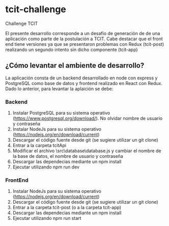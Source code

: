 
# tcit-challenge
Challenge TCIT

El presente desarrollo corresponde a un desafío de generación de de una aplicación como parte de la postulación a TCIT. Cabe destacar que el front end tiene versiones ya que se presentaron problemas con Redux (tcit-post) realizando un segundo intento sin dicho componente (tcit-app)

## ¿Cómo levantar el ambiente de desarrollo?

La aplicación consta de un backend desarrollado en node con express y PostgreSQL como base de datos y frontend realizado en React con Redux. Dado lo anterior, para levantar la aplaición se debe:

### Backend         
1. Instalar PostgreSQL para su sistema operativo (https://www.postgresql.org/download/). No olvidar nombre de usuario y contraseña
2. Instalar NodeJs para su sistema operativo (https://nodejs.org/en/download/current)
3. Descargar el código fuente desde git (se sugiere utilizar un git clone)
4. Entrar a la carpeta tcitApi
5. Modificar el archivo \src\database\database.js y cambiar el nombre de la base de datos, el nombre de usuario y contraseña
6. Descargar las dependecias mediante un npm install
7. Ejecutar utilizando npm run dev

### FrontEnd               
1. Instalar NodeJs para su sistema operativo (https://nodejs.org/en/download/current)
2. Descargar el código fuente desde git (se sugiere utilizar un git clone) 
3. Entrar a la carpeta tcit-post (o a la carpeta tcit-app)
4. Descargar las dependecias mediante un npm install
5. Ejecutar utilizando npm run start

